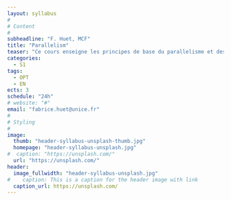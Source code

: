 ```yaml
---
layout: syllabus
#
# Content
#
subheadline: "F. Huet, MCF"
title: "Parallelism"
teaser: "Ce cours enseigne les principes de base du parallelisme et des systèmes distribués."
categories:
  - S1
tags:
  - OPT
  - EN
ects: 3
schedule: "24h"
# website: "#"
email: "fabrice.huet@unice.fr"
#
# Styling
#
image:
  thumb: "header-syllabus-unsplash-thumb.jpg"
  homepage: "header-syllabus-unsplash.jpg"
#  caption: "https://unsplash.com/"
  url: "https://unsplash.com/"
header:
  image_fullwidth: "header-syllabus-unsplash.jpg"
#    caption: This is a caption for the header image with link
  caption_url: https://unsplash.com/  
---
```


